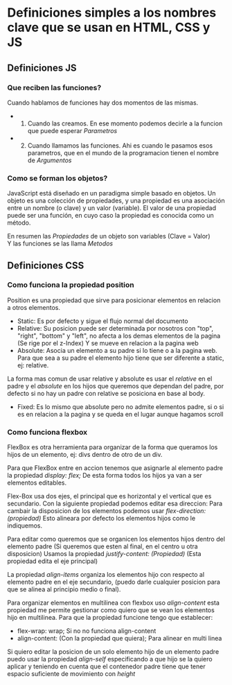# Definiciones simples a los nombres clave que se usan en HTML, CSS y JS

## Definiciones JS

### Que reciben las funciones?  

Cuando hablamos de funciones hay dos momentos de las mismas.
- 1. Cuando las creamos. En ese momento podemos decirle a la funcion que puede esperar *Parametros*
- 2. Cuando llamamos las funciones. Ahi es cuando le pasamos esos parametros, que en el mundo de la programacion tienen el nombre de *Argumentos*

### Como se forman los objetos?  

JavaScript está diseñado en un paradigma simple basado en objetos. Un objeto es una colección de propiedades, y una propiedad es una asociación entre un nombre (o clave) y un valor (variable). El valor de una propiedad puede ser una función, en cuyo caso la propiedad es conocida como un método.

En resumen las *Propiedades* de un objeto son variables (Clave = Valor)  
Y las funciones se las llama *Metodos*

## Definiciones CSS

### Como funciona la propiedad position  

Position es una propiedad que sirve para posicionar elementos en relacion a otros elementos.

- Static: Es por defecto y sigue el flujo normal del documento
- Relative: Su posicion puede ser determinada por nosotros con "top", "right", "bottom" y "left", no afecta a los demas elementos de la pagina (Se rige por el z-Index) Y se mueve en relacion a la pagina web 
- Absolute: Asocia un elemento a su padre si lo tiene o a la pagina web. Para que sea a su padre el elemento hijo tiene que ser diferente a static, ej: relative.  

La forma mas comun de usar relative y absolute es usar el *relative* en el padre y el *absolute* en los hijos que queremos que dependan del padre, por defecto si no hay un padre con relative se posiciona en base al body.

- Fixed: Es lo mismo que absolute pero no admite elementos padre, si o si es en relacion a la pagina y se queda en el lugar aunque hagamos scroll

### Como funciona flexbox  

FlexBox es otra herramienta para organizar de la forma que queramos los hijos de un elemento, ej: divs dentro de otro de un div.
  
Para que FlexBox entre en accion tenemos que asignarle al elemento padre la propiedad *display: flex;* De esta forma todos los hijos ya van a ser elementos editables.
  
Flex-Box usa dos ejes, el principal que es horizontal y el vertical que es secundario. Con la siguiente propiedad podemos editar esa direccion:
Para cambair la disposicion de los elementos podemos usar *flex-direction: (propiedad)* Esto alineara por defecto los elementos hijos como le indiquemos.
  
Para editar como queremos que se organicen los elementos hijos dentro del elemento padre (Si queremos que esten al final, en el centro u otra disposicion) Usamos la propiedad *justify-content: (Propiedad)* (Esta propiedad edita el eje principal)

La propiedad *align-items* organiza los elementos hijo con respecto al elemento padre en el eje secundario, (puedo darle cualquier posicion para que se alinea al principio medio o final).

Para organizar elementos en multilinea con flexbox uso *align-content* esta propiedad me permite gestionar como quiero que se vean los elementos hijo en multilinea. Para que la propiedad funcione tengo que establecer:
- flex-wrap: wrap; Si no no funciona align-content
- align-content: (Con la propiedad que quiera); Para alinear en multi linea
  
Si quiero editar la posicion de un solo elemento hijo de un elemento padre puedo usar la propiedad *align-self* especificando a que hijo se la quiero aplicar y teniendo en cuenta que el contenedor padre tiene que tener espacio suficiente de movimiento con *height*
